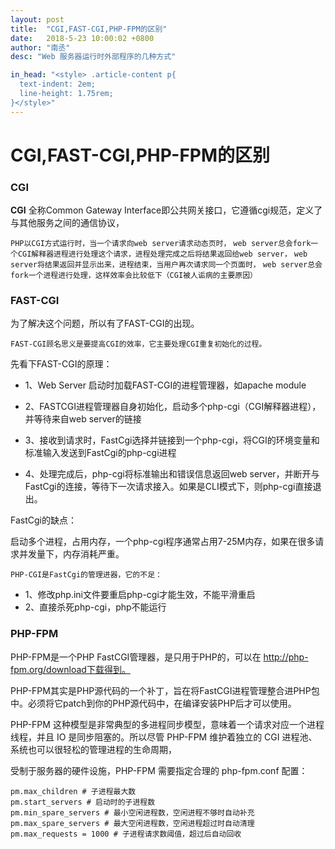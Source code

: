 ```yaml
---
layout: post
title:  "CGI,FAST-CGI,PHP-FPM的区别"
date:   2018-5-23 10:00:02 +0800
author: "南丞"
desc: "Web 服务器运行时外部程序的几种方式"

in_head: "<style> .article-content p{
  text-indent: 2em;
  line-height: 1.75rem;
}</style>"
---
```

# CGI,FAST-CGI,PHP-FPM的区别

### CGI

**CGI** 全称Common Gateway Interface即公共网关接口，它遵循cgi规范，定义了与其他服务之间的通信协议，

``PHP以CGI方式运行时，当一个请求向web server请求动态页时，``
``web server总会fork一个CGI解释器进程进行处理这个请求，进程处理完成之后将结果返回给web server，``
``web server将结果返回并显示出来，进程结束，当用户再次请求同一个页面时，``
``web server总会fork一个进程进行处理，这样效率会比较低下（CGI被人诟病的主要原因）``

### FAST-CGI

 为了解决这个问题，所以有了FAST-CGI的出现。

``FAST-CGI顾名思义是要提高CGI的效率，它主要处理CGI重复初始化的过程。``

先看下FAST-CGI的原理：

- 1、Web Server 启动时加载FAST-CGI的进程管理器，如apache module
- 2、FASTCGI进程管理器自身初始化，启动多个php-cgi（CGI解释器进程），并等待来自web server的链接

- 3、接收到请求时，FastCgi选择并链接到一个php-cgi，将CGI的环境变量和标准输入发送到FastCgi的php-cgi进程
- 4、处理完成后，php-cgi将标准输出和错误信息返回web server，并断开与FastCgi的连接，等待下一次请求接入。如果是CLI模式下，则php-cgi直接退出。


FastCgi的缺点：

启动多个进程，占用内存，一个php-cgi程序通常占用7-25M内存，如果在很多请求并发量下，内存消耗严重。

``PHP-CGI是FastCgi的管理进器，它的不足：``

- 1、修改php.ini文件要重启php-cgi才能生效，不能平滑重启
- 2、直接杀死php-cgi，php不能运行

### PHP-FPM

PHP-FPM是一个PHP FastCGI管理器，是只用于PHP的，可以在 http://php-fpm.org/download下载得到。

PHP-FPM其实是PHP源代码的一个补丁，旨在将FastCGI进程管理整合进PHP包中。必须将它patch到你的PHP源代码中，在编译安装PHP后才可以使用。

PHP-FPM 这种模型是非常典型的多进程同步模型，意味着一个请求对应一个进程线程，并且 IO 是同步阻塞的。所以尽管 PHP-FPM 维护着独立的 CGI 进程池、系统也可以很轻松的管理进程的生命周期，

受制于服务器的硬件设施，PHP-FPM 需要指定合理的 php-fpm.conf 配置：

```
pm.max_children # 子进程最大数
pm.start_servers # 启动时的子进程数
pm.min_spare_servers # 最小空闲进程数，空闲进程不够时自动补充
pm.max_spare_servers # 最大空闲进程数，空闲进程超过时自动清理
pm.max_requests = 1000 # 子进程请求数阈值，超过后自动回收
```
